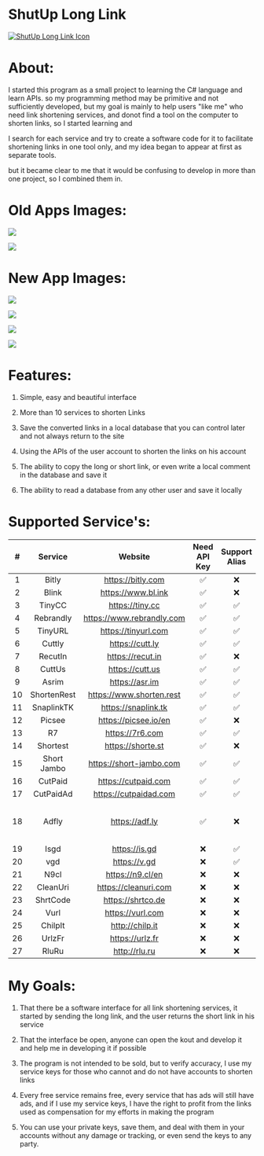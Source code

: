 ShutUp Long Link
=============

[![ShutUp Long Link Icon](https://i.imgur.com/M5WHGvI.png "ShutUp Long Link Icon")](https://i.imgur.com/M5WHGvI.png "ShutUp Long Link Icon")

About:
=============

I started this program as a small project to learning  the C# language and learn APIs.
so my programming method may be primitive and not sufficiently developed, 
but my goal is mainly to help users "like me" who need link shortening services, 
and donot find a tool on the computer to shorten links, so I started learning and 

I search for each service and try to create a software code for it to facilitate shortening links in one tool only, and my idea began to appear at first as separate tools.

but it became clear to me that it would be confusing to develop in more than one project, so I combined them in.

Old Apps Images:
=============

[![](https://i.imgur.com/l2EIhCK.png)](https://i.imgur.com/l2EIhCK.png)

[![](https://i.imgur.com/xe39mn2.png)](https://i.imgur.com/xe39mn2.png)

New App Images:
=============

[![](https://i.imgur.com/Wg2xzgH.png)](https://i.imgur.com/Wg2xzgH.png)

[![](https://i.imgur.com/4j6wVje.png)](https://i.imgur.com/4j6wVje.png)

[![](https://i.imgur.com/JnLcsfJ.png)](https://i.imgur.com/JnLcsfJ.png)

[![](https://i.imgur.com/MpbreRP.png)](https://i.imgur.com/MpbreRP.png)


Features:
=============
1. Simple, easy and beautiful interface

2. More than 10 services to shorten Links

3. Save the converted links in a local database that you can control later and not always return to the site

4. Using the APIs of the user account to shorten the links on his account

5. The ability to copy the long or short link, or even write a local comment in the database and save it

6. The ability to read a database from any other user and save it locally

Supported Service's:
=============

| # | Service  | Website |Need API Key |Support Alias|Support Ads|Notes|
|:------:|:--------:|:----------:|:--------:|:-------:|:-------:|:-------:|
| 1 | Bitly | https://bitly.com |        ✅     | ❌ |❌||
| 2 | Blink        |   https://www.bl.ink |✅| ❌ |❌||
| 3 | TinyCC        |    https://tiny.cc | ✅| ✅ |❌||
| 4 | Rebrandly        |    https://www.rebrandly.com | ✅|✅|❌||
| 5 | TinyURL        |    https://tinyurl.com | ✅|✅|❌||
| 6 | Cuttly        |    https://cutt.ly | ✅|✅|❌||
| 7 | RecutIn        |    https://recut.in | ✅|❌|❌||
| 8 | CuttUs        |    https://cutt.us | ✅|✅|❌||
| 9 | Asrim        |    https://asr.im | ✅|✅|❌||
| 10 | ShortenRest        |    https://www.shorten.rest | ✅|✅|❌||
| 11 | SnaplinkTK        |    https://snaplink.tk | ✅|✅|❌||
| 12 | Picsee        |    https://picsee.io/en | ✅|❌|❌||
| 13 | R7        |    https://7r6.com | ✅|✅|✅||
| 14 | Shortest        |    https://shorte.st | ✅|❌|✅||
| 15 | Short Jambo        |    https://short-jambo.com | ✅|✅|✅||
| 16 | CutPaid        |    https://cutpaid.com | ✅|✅|✅||
| 17 | CutPaidAd        |    https://cutpaidad.com | ✅|✅|✅||
| 18 | Adfly        |    https://adf.ly | ✅|❌|✅|Going to End 😓|
| 19 | Isgd        |    https://is.gd |❌|✅|❌||
| 20 | vgd        |    https://v.gd |❌|✅|❌||
| 21 | N9cl        |   https://n9.cl/en |❌|❌|❌||
| 22 | CleanUri        |   https://cleanuri.com |❌|❌|❌||
| 23 | ShrtCode        |   https://shrtco.de |❌|❌|❌||
| 24 | Vurl        |   https://vurl.com |❌|❌|❌||
| 25 | ChilpIt       |   http://chilp.it |❌|❌|❌||
| 26 | UrlzFr       |   https://urlz.fr |❌|❌|❌||
| 27 | RluRu       |   http://rlu.ru |❌|❌|❌||

My Goals:
=============

1. That there be a software interface for all link shortening services, it started by sending the long link, and the user returns the short link in his service

2. That the interface be open, anyone can open the kout and develop it and help me in developing it if possible

4. The program is not intended to be sold, but to verify accuracy, I use my service keys for those who cannot and do not have accounts to shorten links

5. Every free service remains free, every service that has ads will still have ads, and if I use my service keys, I have the right to profit from the links used as compensation for my efforts in making the program

6. You can use your private keys, save them, and deal with them in your accounts without any damage or tracking, or even send the keys to any party.
